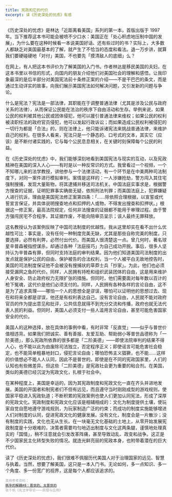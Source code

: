 ```yaml
---
title: 宪政和它的代价
excerpt: 读《历史深处的忧虑》有感
---
```


《历史深处的忧虑》是林达「近距离看美国」系列的第一本，首版出版于 1997 年。当下推荐这本书可能会被喷不少口水：美国正在「处心积虑地压制中国的发展」，为什么要在这种时候看一本说美国好话、还有些过时的书？实际上，大多数人都缺乏对美国最基本的了解，就产生了不恰当的态度和看法。退一万步讲，就算我们要硬碰硬地「对付」美国，不也要先「摸清敌人的底细」么？

在网上，有人把这本书评价为了解美国的入门书。作者林达是移民美国的夫妇，在这本书里以书信的形式，向国内的朋友介绍他们对美国社会的理解和感悟。让我印象最深的是后半部分对美国宪法前十条修正案的介绍——不是干巴巴的条文，而是通过生动详实的故事，向我们展示美国宪法如何解决问题，又引发新的问题与争论。

什么是宪法？宪法是一部法律，其职能在于调整普通法律（尤其是涉及公民与政府关系的法律），从而保证公民能在法治的秩序下自由活动和生存。举例来说，如果公民的权利被其他公民或团体侵犯，他可以援引普通法律来维权；如果公民的权利被渎职枉法的政府官员侵犯，他可以发起行政诉讼；而如果造成公民权利被侵犯的一切行为都是「合法」的，则在法律上，他只能诉诸宪法来挑战普通法律，来维护自己的权利。在很多人看来，宪法只是一个静态的、口号式的文本，其实它（应该）是不断付诸实践的，它与每个公民息息相关，在关键时刻保障每个公民的利益。

在《历史深处的忧虑》中，我们能够深刻地看到美国宪法与现实的互动，以及宪政精神在美国的深入人心——有时是以一种反常识的方式。我曾看过一个视频，一个不知哪儿来的法学教授，讲他参与一个法律活动，有一个环节是在中美两种司法制度下，对同一案件进行模拟审判。案情是这样的：一人涉嫌抢劫，警方闯入其住宅强制搜捕，发现大量赃物，将其逮捕并移送司法机关。中国法庭实事求是，根据警方搜查的证据，证明犯罪事实确凿无疑，依照刑法判罪；而美国法庭上，犯罪嫌疑人进行抗诉，理由是美国宪法修正案第四条：「……除依照合理根据，以宣誓或代誓宣言保证，并具体说明搜查地点和扣押的人或物，不得发出搜查和扣押状。」根据这一修正案，最高法院规定，任何非法搜查的证据都不能用于审理过程。由于警方强闯民宅不合程序，其证据作废，不能向陪审员呈示；该人最终无罪释放。

这名教授认为该案例反映了中国司法制度的优越性。我从这里却实在看不出什么优越性可比：事实是，没有任何一种制度完美无缺，尤其是那些自称完美的制度。只要选择，必然有利弊，必然付出代价。而美国人很清楚这一点。曾几何时，著名球星辛普森被指控谋杀，却通过各种「法庭技巧」为自己成功开脱。事后，很多人坚持认为辛普森有罪，但同时支持法庭的审判结果。因为他们知道美国司法制度的出发点就是保护公民的自由、保护被告的合法权利，当一个人被平白无故地控告时，美国的司法制度保证他不会被没有搜捕状的草莽士兵「抄家」。为此，他们也必须接受漏网之鱼的代价。同样，人民拥有持枪和组织武装团体的自由，这是用来维护人身安全、防止政府权力无限扩张的措施。但同时，他们需要面对每年数以百计的枪下冤魂，这代价是他们必须支付的。同样，人民拥有各种各样的言论自由，这不是为了追求真理——哪怕一个人的思想全是谬误，哪怕可以证明他的思想过去、现在和将来全都是谬误，他还是有权利表达自己。没有言论自由，人民就不能对政府官员的作为提出意见和批评，公共信息就得不到充分交流和传播，政府也就无法代表人民的利益。但同时，美国人必须支付一些人滥用言论自由，甚至可能危害国家安全的代价。

美国人的这种选择，放在具体的事例中看，有时非常「反直觉」——似乎与普世价值相违背。如果我们把诚实、善有善报、友爱互助、帮助弱小等普世品德称为「一阶美德」，那么宪政所依靠的很多都是「二阶美德」——即使法院审判的结果不得人心，也不能以此为由废除司法独立，否定程序正义；即使谣言可能危害社会稳定，也不能简单粗暴地封口，侵犯言论自由；哪怕恐怖主义猖獗，也不能……这样的价值想必不能人人认同，因此不是普世的。即使是在不同的宪政国家里，人们的认知也有些微差异。但这些「二阶美德」是宪政社会更为重要的粘合剂。在美国，类似的美德已经沉淀为宪政文化，扎根于社会中。

在某种程度上，美国是幸运的，因为其宪政制度和宪政文化一直在齐头并进地发展。美国的开国者和制宪者们不但有远见，而且遵守当时刚刚成型的游戏规则，使国家平稳进入宪政轨道；不断积累的宪政案例也使人们更加认同宪法，形成了深厚的宪政文化。宪政制度和宪政文化应该是相辅相成的：文化为制度提供土壤，使玩家自觉自愿地遵守游戏规则，为玩家制造广泛的约束；而成功的制度实施能够增进人们对制度的认同，促进宪政文化的健康发展。没有文化，制度会是一片散沙；没有制度的实践，文化也无从生长。在一块毫无文化基础的土地上，从零开始发展宪政制度是十分艰难的，决策者需要均匀地迈出制度与文化这两条腿，谨慎地处理真实的「国情」，稍不注意就会引发改革阵痛，甚至导致动乱、政变和战争。这正是不少国家民主化转型失败的情况。就连光鲜亮丽的宪政本身，也附带着潜在的巨大代价。

读了《历史深处的忧虑》，我们很难不佩服历代美国人对于治理国家的远见、智慧与执着。当然，想要了解美国，这只是一本入门书。无论如何，多一点知识、多一个角度、多一份宽广的视界，这是每个人都应该追求的。

<p style="font-size: .75em; color:#9ba1a6">其他参考资料：<br />
<a href="https://headsalon.org/archives/7846.html">秩序的解耦#8：普世的，太普世的</a><br />
张千帆《宪法学导论——原理与应用》</p>




